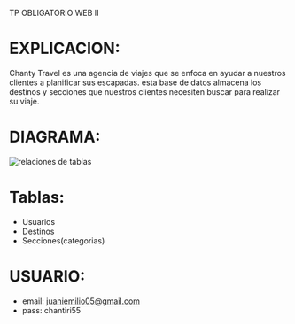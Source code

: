 TP OBLIGATORIO WEB II

# EXPLICACION:

Chanty Travel es una agencia de viajes que se enfoca en ayudar a nuestros clientes a planificar sus escapadas.
esta base de datos almacena los destinos y secciones que nuestros clientes necesiten buscar para realizar su viaje.

# DIAGRAMA:
![relaciones de tablas](https://github.com/user-attachments/assets/5afb65d7-5da7-4052-b1b2-073784995684)


# Tablas:
- Usuarios
- Destinos 
- Secciones(categorias)

# USUARIO:

- email: juaniemilio05@gmail.com           
- pass: chantiri55


